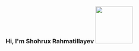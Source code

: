 ### Hi, I'm Shohrux Rahmatillayev <img src="https://media0.giphy.com/media/1kIzvO1M8I6PEnJ4Ax/giphy.gif?cid=ecf05e47t7vqydbm038jccqi1940a42bischlnvyxoqrx3fg&rid=giphy.gif&ct=g" width=100px>
